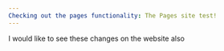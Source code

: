 ```yaml
---
Checking out the pages functionality: The Pages site test!
---
```

I would like to see these changes on the website also

